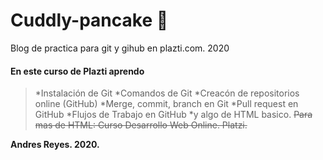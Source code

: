 # Cuddly-pancake 🥞
Blog de practica para git y gihub en plazti.com. 2020

#### En este curso de Plazti aprendo 
>*Instalación de Git
>*Comandos de Git
>*Creacón de repositorios online (GitHub)
>*Merge, commit, branch en Git
>*Pull request en GitHub
>*Flujos de Trabajo en GitHub
>*y algo de HTML basico.
~~Para mas de HTML: Curso Desarrollo Web Online. Platzi.~~

**Andres Reyes. 2020.**
